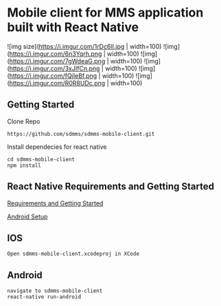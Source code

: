 # Mobile client for MMS application built with React Native
![img size](https://i.imgur.com/1rDc6lI.jpg | width=100)
![img](https://i.imgur.com/6n3Yqrh.png | width=100)
![img](https://i.imgur.com/7gWdeaG.png | width=100)
![img](https://i.imgur.com/3xJIfCn.png | width=100)
![img](https://i.imgur.com/fQjIeBf.png | width=100)
![img](https://i.imgur.com/R0R8UDc.png | width=100)

## Getting Started

Clone Repo

````
https://github.com/sdmms/sdmms-mobile-client.git
````

Install dependecies for react native

````
cd sdmms-mobile-client
npm install
````

## React Native Requirements and Getting Started

<a href="https://facebook.github.io/react-native/docs/getting-started.html" target="_blank">Requirements and Getting Started</a>

<a href="https://facebook.github.io/react-native/docs/android-setup.html" target="_blank">Android Setup</a>

## IOS

````
Open sdmms-mobile-client.xcodeproj in XCode
````

## Android

````
navigate to sdmms-mobile-client
react-native run-android

````
